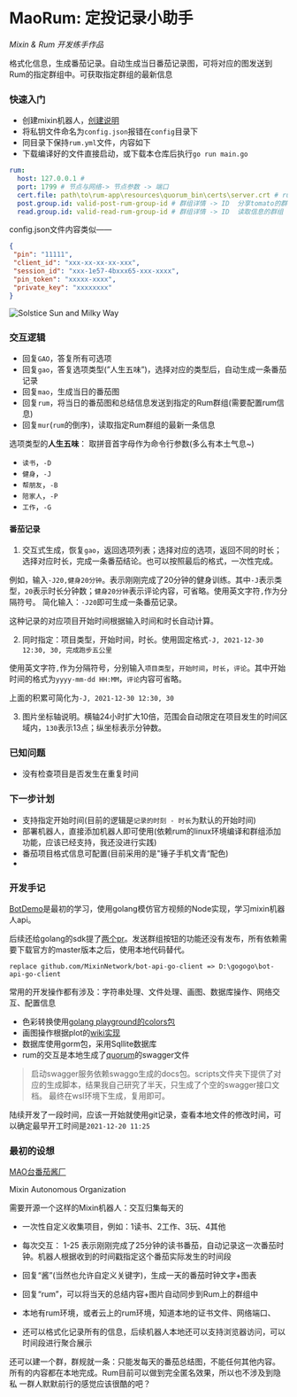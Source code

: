 # MaoRum: 定投记录小助手

*Mixin & Rum 开发练手作品*

格式化信息，生成番茄记录。自动生成当日番茄记录图，可将对应的图发送到Rum的指定群组中。可获取指定群组的最新信息

### 快速入门

- 创建mixin机器人，[创建说明](https://prsdigg.com/articles/4bb154a0-30b7-478d-88ea-8d5d68a1bafd)
- 将私钥文件命名为`config.json`报错在`config`目录下
- 同目录下保持`rum.yml`文件，内容如下
- 下载编译好的文件直接启动，或下载本仓库后执行`go run main.go`

```yaml
rum:
  host: 127.0.0.1 #
  port: 1799 # 节点与网络-> 节点参数 -> 端口
  cert.file: path\to\rum-app\resources\quorum_bin\certs\server.crt # rum安装目录下的文件 rum-app\resources\quorum_bin\certs\server.crt
  post.group.id: valid-post-rum-group-id # 群组详情 -> ID  分享tomato的群组
  read.group.id: valid-read-rum-group-id # 群组详情 -> ID  读取信息的群组
```

config.json文件内容类似——

```json
{
 "pin": "11111",
 "client_id": "xxx-xx-xx-xx-xxx",
 "session_id": "xxx-1e57-4bxxx65-xxx-xxxx",
 "pin_token": "xxxxx-xxxx",
 "private_key": "xxxxxxxx"
}
```

![Solstice Sun and Milky Way](https://s3-img.meituan.net/v1/mss_3d027b52ec5a4d589e68050845611e68/ff/n0/0m/zh/a8_156586.jpg) 

### 交互逻辑

- 回复`GAO`，答复所有可选项
- 回复`gao`，答复选项类型(”人生五味”)，选择对应的类型后，自动生成一条番茄记录
- 回复`mao`，生成当日的番茄图
- 回复`rum`，将当日的番茄图和总结信息发送到指定的Rum群组(需要配置rum信息)
- 回复`mur`(`rum`的倒序)，读取指定Rum群组的最新一条信息

选项类型的**人生五味**： 取拼音首字母作为命令行参数(多么有本土气息~)

- `读书`，`-D`
- `健身`，`-J`
- `帮朋友`，`-B`
- `陪家人`，`-P`
- `工作`，`-G`

#### 番茄记录

1. 交互式生成，恢复`gao`，返回选项列表；选择对应的选项，返回不同的时长；选择对应时长，完成一条番茄结论。也可以按照最后的格式，一次性完成。

例如，输入`-J20,健身20分钟`。表示刚刚完成了20分钟的健身训练。其中`-J`表示类型，`20`表示时长分钟数；`健身20分钟`表示评论内容，可省略。使用英文字符`,`作为分隔符号。
简化输入：`-J20`即可生成一条番茄记录。

这种记录的对应项目开始时间根据输入时间和时长自动计算。

2. 同时指定：项目类型，开始时间，时长。使用固定格式`-J, 2021-12-30 12:30, 30, 完成跑步五公里`

使用英文字符`,`作为分隔符号，分别输入`项目类型`，`开始时间`，`时长`，`评论`。其中开始时间的格式为`yyyy-mm-dd HH:MM`，`评论`内容可省略。

上面的积累可简化为`-J, 2021-12-30 12:30, 30`

3. 图片坐标轴说明。横轴24小时扩大10倍，范围会自动限定在项目发生的时间区域内，`130`表示13点；纵坐标表示分钟数。


### 已知问题

- 没有检查项目是否发生在重复时间

### 下一步计划

- 支持指定开始时间(目前的逻辑是`记录的时刻 - 时长`为默认的开始时间)
- 部署机器人，直接添加机器人即可使用(依赖rum的linux环境编译和群组添加功能，应该已经支持，我还没进行实践)
- 番茄项目格式信息可配置(目前采用的是"锤子手机文青“配色)
- 
### 开发手记

[BotDemo](https://github.com/gebitang/botdemo)是最初的学习，使用golang模仿官方视频的Node实现，学习mixin机器人api。

后续还给golang的sdk提了[两个pr](https://github.com/MixinNetwork/bot-api-go-client/commits?author=gebitang)。发送群组按钮的功能还没有发布，所有依赖需要下载官方的master版本之后，使用本地代码替代。

`replace github.com/MixinNetwork/bot-api-go-client => D:\gogogo\bot-api-go-client`

常用的开发操作都有涉及：字符串处理、文件处理、画图、数据库操作、网络交互、配置信息

- 色彩转换使用[golang playground的colors包](https://github.com/go-playground/colors)
- 画图操作根据plot的[wiki实现](https://github.com/gonum/plot/wiki/Creating-Custom-Plotters:-A-tutorial-on-creating-custom-Plotters)
- 数据库使用gorm包，采用Sqllite数据库
- rum的交互是本地生成了[quorum](https://github.com/rumsystem/quorum)的swagger文件

>启动swagger服务依赖swaggo生成的docs包。scripts文件夹下提供了对应的生成脚本，结果我自己研究了半天，只生成了个空的swagger接口文档。
>最终在wsl环境下生成，复用即可。

陆续开发了一段时间，应该一开始就使用git记录，查看本地文件的修改时间，可以确定最早开工时间是`2021-12-20 11:25`

### 最初的设想 

[MAO台番茄酱厂][purpose]

Mixin Autonomous Organization

需要开源一个这样的Mixin机器人：交互归集每天的

- 一次性自定义收集项目，例如：1读书、2工作、3玩、4其他
- 每次交互： 1-25 表示刚刚完成了25分钟的读书番茄，自动记录这一次番茄时钟。机器人根据收到的时间戳指定这个番茄实际发生的时间段
- 回复“酱”(当然也允许自定义关键字)，生成一天的番茄时钟文字+图表
- 回复“rum”，可以将当天的总结内容+图片自动同步到Rum上的群组中
- 本地有rum环境，或者云上的rum环境，知道本地的证书文件、网络端口、

- 还可以格式化记录所有的信息，后续机器人本地还可以支持浏览器访问，可以时间段进行聚合展示


还可以建一个群，群规就一条：只能发每天的番茄总结图，不能任何其他内容。
所有的内容都在本地完成。Rum目前可以做到完全匿名效果，所以也不涉及到隐私
一群人默默前行的感觉应该很酷的吧？

[purpose]: https://s3-img.meituan.net/v1/mss_3d027b52ec5a4d589e68050845611e68/ff/n0/0m/zh/az_156567.jpg@596w_1l.jpg